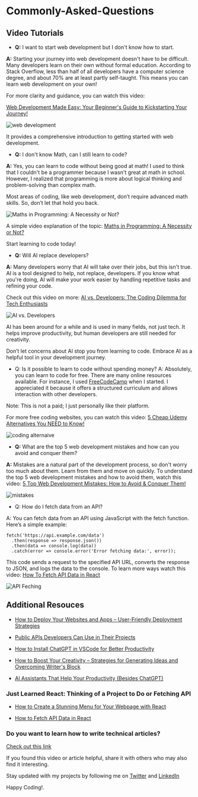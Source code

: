 # Commonly-Asked-Questions
## Video Tutorials

- **Q:** I want to start web development but I don't know how to start.

**A:** Starting your journey into web development doesn't have to be difficult. Many developers learn on their own without formal education. According to Stack Overflow, less than half of all developers have a computer science degree, and about 70% are at least partly self-taught. This means you can learn web development on your own!

For more clarity and guidance, you can watch this video: 

[ Web Development Made Easy: Your Beginner's Guide to Kickstarting Your Journey!](https://www.youtube.com/watch?v=yMU10u4M4jQ&t=54s)

![web development](https://dev-to-uploads.s3.amazonaws.com/uploads/articles/mkhm5gc7rkqrqsef0y3j.png)

It provides a comprehensive introduction to getting started with web development.

- **Q:** I don't know Math, can I still learn to code?

**A:** Yes, you can learn to code without being good at math! I used to think that I couldn't be a programmer because I wasn't great at math in school. However, I realized that programming is more about logical thinking and problem-solving than complex math.

Most areas of coding, like web development, don’t require advanced math skills. So, don’t let that hold you back.

![Maths in Programming: A Necessity or Not?](https://dev-to-uploads.s3.amazonaws.com/uploads/articles/0hlt6ksz0ppdoa5l0b72.png)

A simple video explanation of the topic: [Maths in Programming: A Necessity or Not?](https://www.youtube.com/watch?v=IbwC2gQ2I2c)

Start learning to code today!

- **Q:** Will AI replace developers?

**A:**  Many developers worry that AI will take over their jobs, but this isn't true. AI is a tool designed to help, not replace, developers. If you know what you're doing, AI will make your work easier by handling repetitive tasks and refining your code.

Check out this video on more: [AI vs. Developers: The Coding Dilemma for Tech Enthusiasts](https://www.youtube.com/watch?v=Nt2WTtuPg5s&t=13s)

![AI vs. Developers](https://dev-to-uploads.s3.amazonaws.com/uploads/articles/2ylnmhfaq52u5bg991r3.png)

AI has been around for a while and is used in many fields, not just tech. It helps improve productivity, but human developers are still needed for creativity.

Don’t let concerns about AI stop you from learning to code. Embrace AI as a helpful tool in your development journey.

- Q:  Is it possible to learn to code without spending money?
A: Absolutely, you can learn to code for free. There are many online resources available. For instance, I used [FreeCodeCamp](https://www.freecodecamp.org/) when I started. I appreciated it because it offers a structured curriculum and allows interaction with other developers.

Note: This is not a paid; I just personally like their platform.

For more free coding websites, you can watch this video:  [5 Cheap Udemy Alternatives You NEED to Know!](https://www.youtube.com/watch?v=mPd-pLpvHao&t=39s)

![coding alternaive](https://dev-to-uploads.s3.amazonaws.com/uploads/articles/quz2s8njs50sa5441ch5.png)

- **Q:** What are the top 5 web development mistakes and how can you avoid and conquer them?

**A:** Mistakes are a natural part of the development process, so don't worry too much about them. Learn from them and move on quickly. To understand the top 5 web development mistakes and how to avoid them, watch this video: [ 5 Top Web Development Mistakes: How to Avoid & Conquer Them!](https://www.youtube.com/watch?v=7MfA6KrUZZU&t=16s)

![mistakes](https://dev-to-uploads.s3.amazonaws.com/uploads/articles/owf54nf1qtuggymyy786.png)

- Q: How do I fetch data from an API?

A: You can fetch data from an API using JavaScript with the fetch function. Here’s a simple example:

```
fetch('https://api.example.com/data')
  .then(response => response.json())
  .then(data => console.log(data))
  .catch(error => console.error('Error fetching data:', error));
```
This code sends a request to the specified API URL, converts the response to JSON, and logs the data to the console.
To learn more ways watch this video: [How To Fetch API Data in React](https://www.youtube.com/watch?v=iwqYM8E-1Ck)

![API Feching](https://dev-to-uploads.s3.amazonaws.com/uploads/articles/5cjrzdsvokrvt2zd8d6t.png)

## Additional Resouces

- [How to Deploy Your Websites and Apps – User-Friendly Deployment Strategies](https://www.freecodecamp.org/news/how-to-deploy-websites-and-applications/)
- [ Public APIs Developers Can Use in Their Projects](https://www.freecodecamp.org/news/public-apis-for-developers/)

- [How to Install ChatGPT in VSCode for Better Productivity](https://www.freecodecamp.org/news/install-chatgpt-in-vscode/)

- [How to Boost Your Creativity – Strategies for Generating Ideas and Overcoming Writer's Block](https://www.freecodecamp.org/news/how-to-overcome-writers-block-and-boost-creativity/)

- [Al Assistants That Help Your Productivity (Besides ChatGPT)](https://www.freecodecamp.org/news/ai-assistants-for-productivity/)

### Just Learned React: Thinking of a Project to Do or Fetching API

- [How to Create a Stunning Menu for Your Webpage with React](https://ijaycent.hashnode.dev/how-to-create-a-stunning-menu-for-your-webpage-with-react)

- [How to Fetch API Data in React](https://www.freecodecamp.org/news/how-to-fetch-api-data-in-react/)

### Do you want to learn how to write technical articles?

[Check out this link](https://www.linkedin.com/posts/ijeoma-igboagu_technical-writing-activity-7097138808629997569-QGFm?utm_source=share&utm_medium=member_desktop)

If you found this video or article helpful, share it with others who may also find it interesting.

Stay updated with my projects by following me on [Twitter](https://twitter.com/ijaydimples) and [LinkedIn](https://www.linkedin.com/in/ijeoma-igboagu/)

Happy Coding!.
